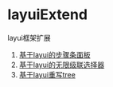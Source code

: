 # layuiExtend
layui框架扩展

1. [基于layui的步骤条面板](http://118.178.226.143:9090/urp/views/home/step.html)
2. [基于layui的无限级联选择器](http://118.178.226.143:9090/urp/views/home/cascader.html)
3. [基于layui重写tree](http://118.178.226.143:9090/urp/views/home/tree.html)
